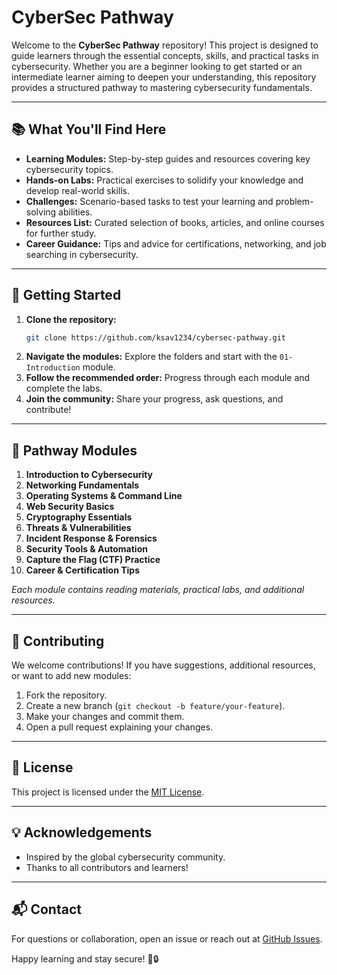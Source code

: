 # CyberSec Pathway

Welcome to the **CyberSec Pathway** repository! This project is designed to guide learners through the essential concepts, skills, and practical tasks in cybersecurity. Whether you are a beginner looking to get started or an intermediate learner aiming to deepen your understanding, this repository provides a structured pathway to mastering cybersecurity fundamentals.

---

## 📚 What You'll Find Here

- **Learning Modules:** Step-by-step guides and resources covering key cybersecurity topics.
- **Hands-on Labs:** Practical exercises to solidify your knowledge and develop real-world skills.
- **Challenges:** Scenario-based tasks to test your learning and problem-solving abilities.
- **Resources List:** Curated selection of books, articles, and online courses for further study.
- **Career Guidance:** Tips and advice for certifications, networking, and job searching in cybersecurity.

---

## 🏁 Getting Started

1. **Clone the repository:**
   ```bash
   git clone https://github.com/ksav1234/cybersec-pathway.git
   ```
2. **Navigate the modules:** Explore the folders and start with the `01-Introduction` module.
3. **Follow the recommended order:** Progress through each module and complete the labs.
4. **Join the community:** Share your progress, ask questions, and contribute!

---

## 🧩 Pathway Modules

1. **Introduction to Cybersecurity**
2. **Networking Fundamentals**
3. **Operating Systems & Command Line**
4. **Web Security Basics**
5. **Cryptography Essentials**
6. **Threats & Vulnerabilities**
7. **Incident Response & Forensics**
8. **Security Tools & Automation**
9. **Capture the Flag (CTF) Practice**
10. **Career & Certification Tips**

*Each module contains reading materials, practical labs, and additional resources.*

---

## 🤝 Contributing

We welcome contributions! If you have suggestions, additional resources, or want to add new modules:

1. Fork the repository.
2. Create a new branch (`git checkout -b feature/your-feature`).
3. Make your changes and commit them.
4. Open a pull request explaining your changes.

---

## 📢 License

This project is licensed under the [MIT License](LICENSE).

---

## 💡 Acknowledgements

- Inspired by the global cybersecurity community.
- Thanks to all contributors and learners!

---

## 📬 Contact

For questions or collaboration, open an issue or reach out at [GitHub Issues](https://github.com/ksav1234/cybersec-pathway/issues).

Happy learning and stay secure! 🚀🔒
